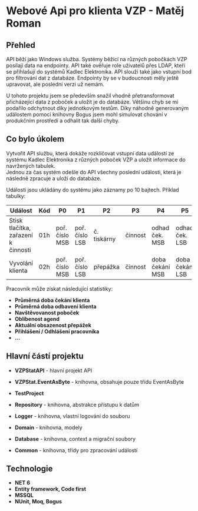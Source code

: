 ﻿# Webové Api pro klienta VZP -  Matěj Roman

## Přehled

API běží jako Windows služba. Systémy běžící na různých pobočkách VZP posílají data na endpointy. API také ověřuje role uživatelů přes LDAP, kteří se přihlašují do systémů Kadlec Elektronika. API slouží také jako vstupní bod pro filtrování dat z databáze. Endpointy by se v budoucnosti měly ještě upravovat, ale poslední verzi už nemám.

U tohoto projektu jsem se především snažil vhodně přetransformovat přicházející data z poboček a uložit je do databáze. 
Většinu chyb se mi podařilo odchytnout díky jednotkovým testům. 
Díky náhodně generovaným událostem pomocí knihovny Bogus jsem mohl simulovat chování v produkčním prostředí a odhalit tak další chyby.


## Co bylo úkolem

Vytvořit API službu, která dokáže rozklíčovat vstupní data událostí ze systému Kadlec Elektronika z různých poboček VZP a uložit informace do navržených tabulek.  
Jednou za čas systém odešle do API 
všechny poslední události, která je následně zpracuje a uloží do databáze.

Události jsou ukládány do systému jako záznamy po 10 bajtech.
Příklad tabulky:

| Událost | Kód | P0 | P1 | P2 | P3 | P4 | P5 |
| --------- | --------- | --------- | --------- | --------- | --------- | --------- | --------- |
| Stisk tlačítka, zařazení k činnosti | 01h  | poř. číslo MSB   | poř. číslo LSB  | č. tiskárny | činnost | odhad ček. MSB | odhad ček. LSB |
| Vyvolání klienta | 02h  | poř. číslo MSB   | poř. číslo LSB  | přepážka | činnost | doba čekání MSB | doba čekání LSB |

Pracovník může získat následující statistiky:

- **Průměrná doba čekání klienta**
- **Průměrná doba odbavení klienta**
- **Navštěvovanost poboček**
- **Oblíbenost agend**
- **Aktuální obsazenost přepážek**
- **Přihlášení / Odhlášení pracovníka**
- **...**

## Hlavní částí projektu
- **VZPStatAPI** - hlavní projekt API

- **VZPStat.EventAsByte** - knihovna, obsahuje pouze třídu EventAsByte

- **TestProject**

- **Repository** - knihovna, abstrakce přístupu k datům

- **Logger** - knihovna, vlastní logování do souboru

- **Domain** - knihovna, modely

- **Database** - knihovna, context a migrační soubory

- **Common** - knihovna, třídy pro zpracování událostí

## Technologie

- **NET 6**
- **Entity framework, Code first**
- **MSSQL**
- **NUnit, Moq, Bogus**
